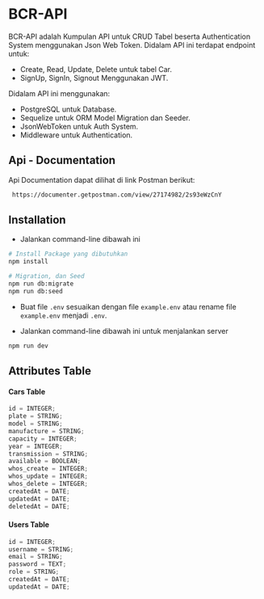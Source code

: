 # BCR-API

BCR-API adalah Kumpulan API untuk CRUD Tabel beserta Authentication System menggunakan Json Web Token.
Didalam API ini terdapat endpoint untuk:

- Create, Read, Update, Delete untuk tabel Car.
- SignUp, SignIn, Signout Menggunakan JWT.

Didalam API ini menggunakan:

- PostgreSQL untuk Database.
- Sequelize untuk ORM Model Migration dan Seeder.
- JsonWebToken untuk Auth System.
- Middleware untuk Authentication.

## Api - Documentation

Api Documentation dapat dilihat di link Postman berikut:

```bash
 https://documenter.getpostman.com/view/27174982/2s93eWzCnY
```

## Installation

- Jalankan command-line dibawah ini

```bash
# Install Package yang dibutuhkan
npm install

# Migration, dan Seed
npm run db:migrate
npm run db:seed
```

- Buat file `.env` sesuaikan dengan file `example.env` atau rename file `example.env` menjadi `.env`.

- Jalankan command-line dibawah ini untuk menjalankan server

```bash
npm run dev
```

## Attributes Table

#### Cars Table

```js
id = INTEGER;
plate = STRING;
model = STRING;
manufacture = STRING;
capacity = INTEGER;
year = INTEGER;
transmission = STRING;
available = BOOLEAN;
whos_create = INTEGER;
whos_update = INTEGER;
whos_delete = INTEGER;
createdAt = DATE;
updatedAt = DATE;
deletedAt = DATE;
```

#### Users Table

```js
id = INTEGER;
username = STRING;
email = STRING;
password = TEXT;
role = STRING;
createdAt = DATE;
updatedAt = DATE;
```
